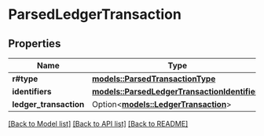 # ParsedLedgerTransaction

## Properties

Name | Type | Description | Notes
------------ | ------------- | ------------- | -------------
**r#type** | [**models::ParsedTransactionType**](ParsedTransactionType.md) |  | 
**identifiers** | [**models::ParsedLedgerTransactionIdentifiers**](ParsedLedgerTransactionIdentifiers.md) |  | 
**ledger_transaction** | Option<[**models::LedgerTransaction**](LedgerTransaction.md)> |  | [optional]

[[Back to Model list]](../README.md#documentation-for-models) [[Back to API list]](../README.md#documentation-for-api-endpoints) [[Back to README]](../README.md)


